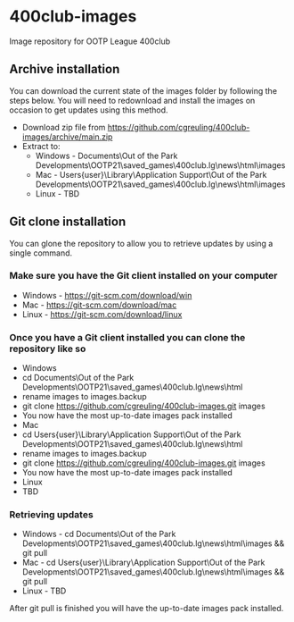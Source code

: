 # 400club-images
Image repository for OOTP League 400club

## Archive installation
You can download the current state of the images folder by following the steps below. You will need to redownload and install the images on occasion to get updates using this method.

* Download zip file from https://github.com/cgreuling/400club-images/archive/main.zip
* Extract to:
  * Windows - Documents\Out of the Park Developments\OOTP21\saved_games\400club.lg\news\html\images
  * Mac - Users\{user}\Library\Application Support\Out of the Park Developments\OOTP21\saved_games\400club.lg\news\html\images
  * Linux - TBD
  
  
## Git clone installation
You can glone the repository to allow you to retrieve updates by using a single command.

### Make sure you have the Git client installed on your computer
* Windows - https://git-scm.com/download/win
* Mac - https://git-scm.com/download/mac
* Linux - https://git-scm.com/download/linux
 
### Once you have a Git client installed you can clone the repository like so
 * Windows
  * cd Documents\Out of the Park Developments\OOTP21\saved_games\400club.lg\news\html
  * rename images to images.backup
  * git clone https://github.com/cgreuling/400club-images.git images
  * You now have the most up-to-date images pack installed
 * Mac
  * cd Users\{user}\Library\Application Support\Out of the Park Developments\OOTP21\saved_games\400club.lg\news\html
  * rename images to images.backup
  * git clone https://github.com/cgreuling/400club-images.git images
  * You now have the most up-to-date images pack installed
 * Linux
  * TBD
  
### Retrieving updates
* Windows - cd Documents\Out of the Park Developments\OOTP21\saved_games\400club.lg\news\html\images && git pull
* Mac - cd Users\{user}\Library\Application Support\Out of the Park Developments\OOTP21\saved_games\400club.lg\news\html\images && git pull
* Linux - TBD

After git pull is finished you will have the up-to-date images pack installed.

 
 
 
